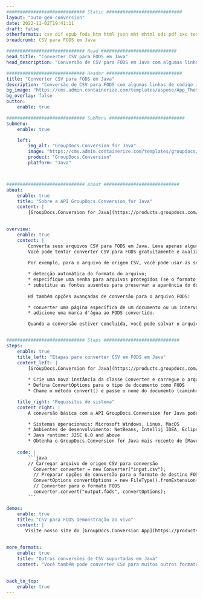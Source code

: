 ```yaml
---
############################# Static ############################
layout: "auto-gen-conversion"
date: 2022-11-02T19:41:11
draft: false
otherformats: csv dif epub fods htm html json mht mhtml ods pdf sxc tex tsv xlam xls xlsb xlsm xlsx xlt xltm xltx xml xps
breadcrumb: CSV para FODS em Java

############################# Head ############################
head_title: "Converter CSV para FODS em Java"
head_description: "Conversão de CSV para FODS em Java com algumas linhas de código. Converta mais de 160 formatos de arquivo usando a API de conversão de documentos do GroupDocs para Java"

############################# Header ############################
title: "Converter CSV para FODS em Java"
description: "Conversão de CSV para FODS com algumas linhas de código Java"
bg_image: "https://cms.admin.containerize.com/templates/aspose/App_Themes/V3/images/bg/header1.png"
bg_overlay: false
button:
    enable: true

############################# SubMenu ############################
submenu:
    enable: true

    left:
        img_alt: "GroupDocs.Conversion for Java"
        image: "https://cms.admin.containerize.com/templates/groupdocs/images/product-logos/90x90-noborder/groupdocs-conversion-java.png"
        product: "GroupDocs.Conversion"
        platform: "Java"



############################# About ############################
about:
    enable: true
    title: "Sobre a API GroupDocs.Conversion for Java"
    content: |
        [GroupDocs.Conversion for Java](https://products.groupdocs.com/conversion/java/) é uma API avançada de conversão de formato de arquivo para conversão entre formatos populares de imagem e documento, como Microsoft Office, OpenDocument, PDF, HTML, e-mail, CAD. e muito mais com apenas algumas linhas de código. A API nativa detecta automaticamente os formatos dos documentos originais e oferece muitas opções para personalizar os documentos convertidos. Juntamente com a função de extrair informações de um documento, ele também suporta o armazenamento em cache dos resultados da conversão para o disco local por padrão. No entanto, qualquer tipo de armazenamento em cache pode ser suportado pela implementação das interfaces apropriadas - Amazon S3, Dropbox, Google Drive, Windows Azure, Reddis ou quaisquer outras.
    

overview:
    enable: true
    content: |
        Converta seus arquivos CSV para FODS em Java. Leva apenas algumas linhas de código Java em qualquer plataforma de sua escolha, como Windows, Linux, macOS.
        Você pode tentar converter CSV para FODS gratuitamente e avaliar a qualidade dos resultados da conversão. Junto com scripts de conversão de arquivo simples, você pode tentar opções mais sofisticadas para carregar o arquivo de origem CSV e armazenar a saída FODS. 
        
        Por exemplo, para o arquivo de origem CSV, você pode usar as seguintes opções de carregamento:

        * detecção automática do formato do arquivo;
        * especifique uma senha para arquivos protegidos (se o formato de arquivo for compatível);
        * substitua as fontes ausentes para preservar a aparência do documento.
        
        Há também opções avançadas de conversão para o arquivo FODS:

        * converter uma página específica de um documento ou um intervalo de páginas;
        * adicione uma marca d'água ao FODS convertido.

        Quando a conversão estiver concluída, você pode salvar o arquivo FODS no caminho do arquivo local ou em qualquer armazenamento de terceiros, como FTP, Amazon S3, Google Drive, Dropbox etc. Observe - para converter CSV para FODS, você não precisa instalar nenhum software adicional, como MS Office, Open Office, Adobe Acrobat Reader etc.


############################# Steps ############################
steps:
    enable: true
    title_left: "Etapas para converter CSV em FODS em Java"
    content_left: |
        [GroupDocs.Conversion for Java](https://products.groupdocs.com/conversion/java/) permite que os desenvolvedores convertam facilmente o arquivo CSV para FODS com algumas linhas de código.
        
        * Crie uma nova instância da classe Converter e carregue o arquivo CSV com o caminho completo
        * Defina ConvertOptions para o tipo de documento como FODS
        * Chame o método convert() e passe o nome do documento (caminho completo) e formato (FODS) como parâmetro

    title_right: "Requisitos de sistema"
    content_right: |
        A conversão básica com a API GroupDocs.Conversion for Java pode ser feita com apenas algumas linhas de código. Nossas APIs são suportadas em todas as principais plataformas e sistemas operacionais. Antes de executar o código abaixo, certifique-se de ter os seguintes pré-requisitos instalados em seu sistema.

        * Sistemas operacionais: Microsoft Windows, Linux, MacOS
        * Ambientes de desenvolvimento: NetBeans, Intellij IDEA, Eclipse, etc.
        * Java runtime: J2SE 6.0 and above
        * Obtenha o GroupDocs.Conversion for Java mais recente de [Maven](https://repository.groupdocs.com/webapp/#/artifacts/browse/tree/General/repo/com/groupdocs/groupdocs-conversion)
         
    code: |
        ```java    
        // Carregar arquivo de origem CSV para conversão
          Converter converter = new Converter("input.csv");
          // Preparar opções de conversão para o formato de destino FODS
          ConvertOptions convertOptions = new FileType().fromExtension("fods").getConvertOptions();
          // Converter para o formato FODS
          converter.convert("output.fods", convertOptions);
        ```

demos:
    enable: true
    title: "CSV para FODS Demonstração ao vivo"
    content: |
       Visite nosso site do [GroupDocs.Conversion App](https://products.groupdocs.app/conversion/family) e experimente a conversão de CSV para FODS agora. A demonstração gratuita tem os seguintes benefícios
          

more_formats:
    enable: true
    title: "Outras conversões de CSV suportadas em Java"
    content: "Você também pode converter CSV para muitos outros formatos de arquivo. Por favor, veja a lista abaixo."
       
       
back_to_top:
    enable: true
---
```

